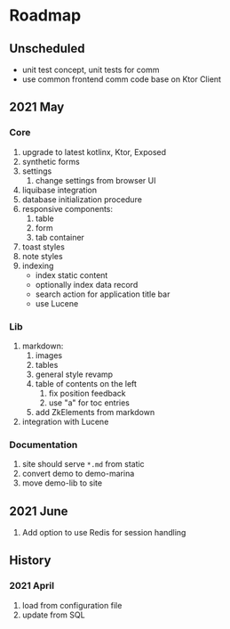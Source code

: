 # Roadmap

## Unscheduled

* unit test concept, unit tests for comm
* use common frontend comm code base on Ktor Client

## 2021 May

### Core

1. upgrade to latest kotlinx, Ktor, Exposed
1. synthetic forms
1. settings
   1. change settings from browser UI
1. liquibase integration
1. database initialization procedure
1. responsive components:
   1. table
   1. form
   1. tab container
1. toast styles
1. note styles
1. indexing
   * index static content
   * optionally index data record
   * search action for application title bar
   * use Lucene

### Lib

1. markdown:
   1. images
   1. tables
   1. general style revamp
   1. table of contents on the left
      1. fix position feedback
      1. use "a" for toc entries
   1. add ZkElements from markdown
1. integration with Lucene

### Documentation

1. site should serve `*.md` from static
1. convert demo to demo-marina
1. move demo-lib to site

## 2021 June

1. Add option to use Redis for session handling

## History

### 2021 April

1. load from configuration file
1. update from SQL

